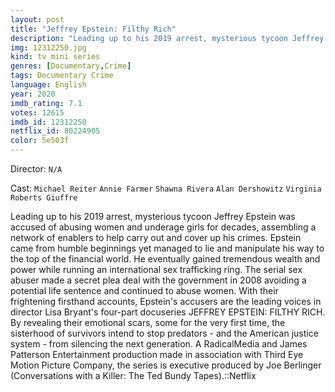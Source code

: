 ```yaml
---
layout: post
title: "Jeffrey Epstein: Filthy Rich"
description: "Leading up to his 2019 arrest, mysterious tycoon Jeffrey Epstein was accused of abusing women and underage girls for decades, assembling a network of enablers to help carry out and cover up his crimes. Epstein came from humble beginnings yet managed to lie and manipulate his way to the top of the financial world. He eventually gained tremendous wealth and power while running an international sex trafficking ring. The serial sex abuse.."
img: 12312250.jpg
kind: tv mini series
genres: [Documentary,Crime]
tags: Documentary Crime 
language: English
year: 2020
imdb_rating: 7.1
votes: 12615
imdb_id: 12312250
netflix_id: 80224905
color: 5e503f
---
```

Director: `N/A`  

Cast: `Michael Reiter` `Annie Farmer` `Shawna Rivera` `Alan Dershowitz` `Virginia Roberts Giuffre` 

Leading up to his 2019 arrest, mysterious tycoon Jeffrey Epstein was accused of abusing women and underage girls for decades, assembling a network of enablers to help carry out and cover up his crimes. Epstein came from humble beginnings yet managed to lie and manipulate his way to the top of the financial world. He eventually gained tremendous wealth and power while running an international sex trafficking ring. The serial sex abuser made a secret plea deal with the government in 2008 avoiding a potential life sentence and continued to abuse women. With their frightening firsthand accounts, Epstein's accusers are the leading voices in director Lisa Bryant's four-part docuseries JEFFREY EPSTEIN: FILTHY RICH. By revealing their emotional scars, some for the very first time, the sisterhood of survivors intend to stop predators - and the American justice system - from silencing the next generation. A RadicalMedia and James Patterson Entertainment production made in association with Third Eye Motion Picture Company, the series is executive produced by Joe Berlinger (Conversations with a Killer: The Ted Bundy Tapes).::Netflix